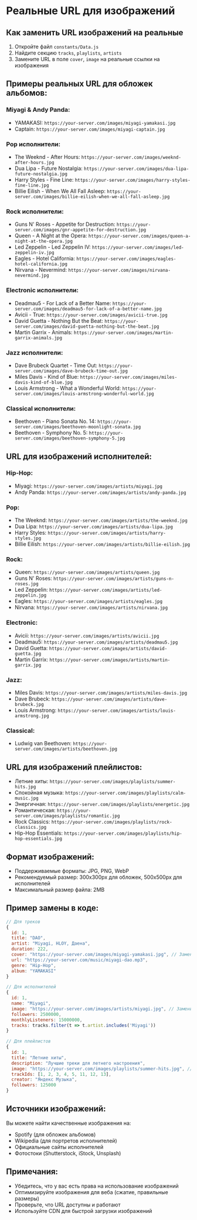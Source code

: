# Реальные URL для изображений

## Как заменить URL изображений на реальные

1. Откройте файл `constants/Data.js`
2. Найдите секцию `tracks`, `playlists`, `artists`
3. Замените URL в поле `cover`, `image` на реальные ссылки на изображения

## Примеры реальных URL для обложек альбомов:

### Miyagi & Andy Panda:
- YAMAKASI: `https://your-server.com/images/miyagi-yamakasi.jpg`
- Captain: `https://your-server.com/images/miyagi-captain.jpg`

### Pop исполнители:
- The Weeknd - After Hours: `https://your-server.com/images/weeknd-after-hours.jpg`
- Dua Lipa - Future Nostalgia: `https://your-server.com/images/dua-lipa-future-nostalgia.jpg`
- Harry Styles - Fine Line: `https://your-server.com/images/harry-styles-fine-line.jpg`
- Billie Eilish - When We All Fall Asleep: `https://your-server.com/images/billie-eilish-when-we-all-fall-asleep.jpg`

### Rock исполнители:
- Guns N' Roses - Appetite for Destruction: `https://your-server.com/images/gnr-appetite-for-destruction.jpg`
- Queen - A Night at the Opera: `https://your-server.com/images/queen-a-night-at-the-opera.jpg`
- Led Zeppelin - Led Zeppelin IV: `https://your-server.com/images/led-zeppelin-iv.jpg`
- Eagles - Hotel California: `https://your-server.com/images/eagles-hotel-california.jpg`
- Nirvana - Nevermind: `https://your-server.com/images/nirvana-nevermind.jpg`

### Electronic исполнители:
- Deadmau5 - For Lack of a Better Name: `https://your-server.com/images/deadmau5-for-lack-of-a-better-name.jpg`
- Avicii - True: `https://your-server.com/images/avicii-true.jpg`
- David Guetta - Nothing But the Beat: `https://your-server.com/images/david-guetta-nothing-but-the-beat.jpg`
- Martin Garrix - Animals: `https://your-server.com/images/martin-garrix-animals.jpg`

### Jazz исполнители:
- Dave Brubeck Quartet - Time Out: `https://your-server.com/images/dave-brubeck-time-out.jpg`
- Miles Davis - Kind of Blue: `https://your-server.com/images/miles-davis-kind-of-blue.jpg`
- Louis Armstrong - What a Wonderful World: `https://your-server.com/images/louis-armstrong-wonderful-world.jpg`

### Classical исполнители:
- Beethoven - Piano Sonata No. 14: `https://your-server.com/images/beethoven-moonlight-sonata.jpg`
- Beethoven - Symphony No. 5: `https://your-server.com/images/beethoven-symphony-5.jpg`

## URL для изображений исполнителей:

### Hip-Hop:
- Miyagi: `https://your-server.com/images/artists/miyagi.jpg`
- Andy Panda: `https://your-server.com/images/artists/andy-panda.jpg`

### Pop:
- The Weeknd: `https://your-server.com/images/artists/the-weeknd.jpg`
- Dua Lipa: `https://your-server.com/images/artists/dua-lipa.jpg`
- Harry Styles: `https://your-server.com/images/artists/harry-styles.jpg`
- Billie Eilish: `https://your-server.com/images/artists/billie-eilish.jpg`

### Rock:
- Queen: `https://your-server.com/images/artists/queen.jpg`
- Guns N' Roses: `https://your-server.com/images/artists/guns-n-roses.jpg`
- Led Zeppelin: `https://your-server.com/images/artists/led-zeppelin.jpg`
- Eagles: `https://your-server.com/images/artists/eagles.jpg`
- Nirvana: `https://your-server.com/images/artists/nirvana.jpg`

### Electronic:
- Avicii: `https://your-server.com/images/artists/avicii.jpg`
- Deadmau5: `https://your-server.com/images/artists/deadmau5.jpg`
- David Guetta: `https://your-server.com/images/artists/david-guetta.jpg`
- Martin Garrix: `https://your-server.com/images/artists/martin-garrix.jpg`

### Jazz:
- Miles Davis: `https://your-server.com/images/artists/miles-davis.jpg`
- Dave Brubeck: `https://your-server.com/images/artists/dave-brubeck.jpg`
- Louis Armstrong: `https://your-server.com/images/artists/louis-armstrong.jpg`

### Classical:
- Ludwig van Beethoven: `https://your-server.com/images/artists/beethoven.jpg`

## URL для изображений плейлистов:

- Летние хиты: `https://your-server.com/images/playlists/summer-hits.jpg`
- Спокойная музыка: `https://your-server.com/images/playlists/calm-music.jpg`
- Энергичная: `https://your-server.com/images/playlists/energetic.jpg`
- Романтическая: `https://your-server.com/images/playlists/romantic.jpg`
- Rock Classics: `https://your-server.com/images/playlists/rock-classics.jpg`
- Hip-Hop Essentials: `https://your-server.com/images/playlists/hip-hop-essentials.jpg`

## Формат изображений:
- Поддерживаемые форматы: JPG, PNG, WebP
- Рекомендуемый размер: 300x300px для обложек, 500x500px для исполнителей
- Максимальный размер файла: 2MB

## Пример замены в коде:

```javascript
// Для треков
{
  id: 1,
  title: "DAO",
  artist: "Miyagi, HLOY, Даена",
  duration: 222,
  cover: "https://your-server.com/images/miyagi-yamakasi.jpg", // Замените на реальный URL
  url: "https://your-server.com/music/miyagi-dao.mp3",
  genre: "Hip-Hop",
  album: "YAMAKASI"
}

// Для исполнителей
{
  id: 1,
  name: "Miyagi",
  image: "https://your-server.com/images/artists/miyagi.jpg", // Замените на реальный URL
  followers: 2500000,
  monthlyListeners: 15000000,
  tracks: tracks.filter(t => t.artist.includes('Miyagi'))
}

// Для плейлистов
{
  id: 1,
  title: "Летние хиты",
  description: "Лучшие треки для летнего настроения",
  image: "https://your-server.com/images/playlists/summer-hits.jpg", // Замените на реальный URL
  trackIds: [1, 2, 3, 4, 5, 11, 12, 13],
  creator: "Яндекс Музыка",
  followers: 125000
}
```

## Источники изображений:
Вы можете найти качественные изображения на:
- Spotify (для обложек альбомов)
- Wikipedia (для портретов исполнителей)
- Официальные сайты исполнителей
- Фотостоки (Shutterstock, iStock, Unsplash)

## Примечания:
- Убедитесь, что у вас есть права на использование изображений
- Оптимизируйте изображения для веба (сжатие, правильные размеры)
- Проверьте, что URL доступны и работают
- Используйте CDN для быстрой загрузки изображений 